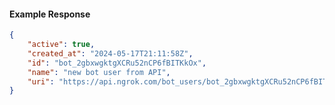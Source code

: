 <!-- Code generated for API Clients. DO NOT EDIT. -->

#### Example Response

```json
{
	"active": true,
	"created_at": "2024-05-17T21:11:58Z",
	"id": "bot_2gbxwgktgXCRu52nCP6fBITKkOx",
	"name": "new bot user from API",
	"uri": "https://api.ngrok.com/bot_users/bot_2gbxwgktgXCRu52nCP6fBITKkOx"
}
```
